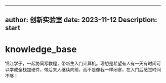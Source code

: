 <!--
 * @Author: 创新实验
 * @Date: 2023-11-12 17:21:04
 * @LastEditTime: 2023-11-12 17:21:36
 * @Description: 
-->
---

author: 创新实验室
date: 2023-11-12
Description: start
---

# knowledge_base
锦江学子，一起协同写教程，带新生入门计算机。理想是希望有人有一天有时间可以学成全栈加硬件，带后来人继续向前，而不是像我一样闭塞，在入门后感觉时间不够！
